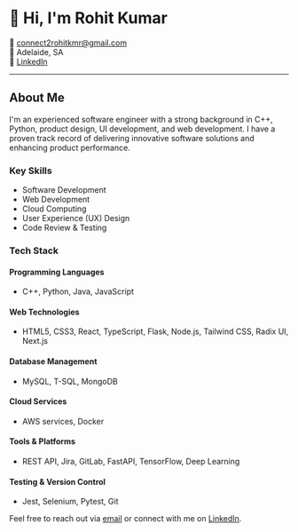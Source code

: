 # 👋 Hi, I'm Rohit Kumar

📧 [connect2rohitkmr@gmail.com](mailto:connect2rohitkmr@gmail.com)  
📍 Adelaide, SA  
🔗 [LinkedIn](https://www.linkedin.com/in/itz-rohit/)

---

## About Me

I'm an experienced software engineer with a strong background in C++, Python, product design, UI development, and web development. I have a proven track record of delivering innovative software solutions and enhancing product performance.

### Key Skills
- Software Development
- Web Development
- Cloud Computing
- User Experience (UX) Design
- Code Review & Testing

### Tech Stack

#### Programming Languages
- C++, Python, Java, JavaScript

#### Web Technologies
- HTML5, CSS3, React, TypeScript, Flask, Node.js, Tailwind CSS, Radix UI, Next.js

#### Database Management
- MySQL, T-SQL, MongoDB

#### Cloud Services
- AWS services, Docker

#### Tools & Platforms
- REST API, Jira, GitLab, FastAPI, TensorFlow, Deep Learning

#### Testing & Version Control
- Jest, Selenium, Pytest, Git

Feel free to reach out via [email](mailto:connect2rohitkmr@gmail.com) or connect with me on [LinkedIn](https://www.linkedin.com/in/itz-rohit/).
